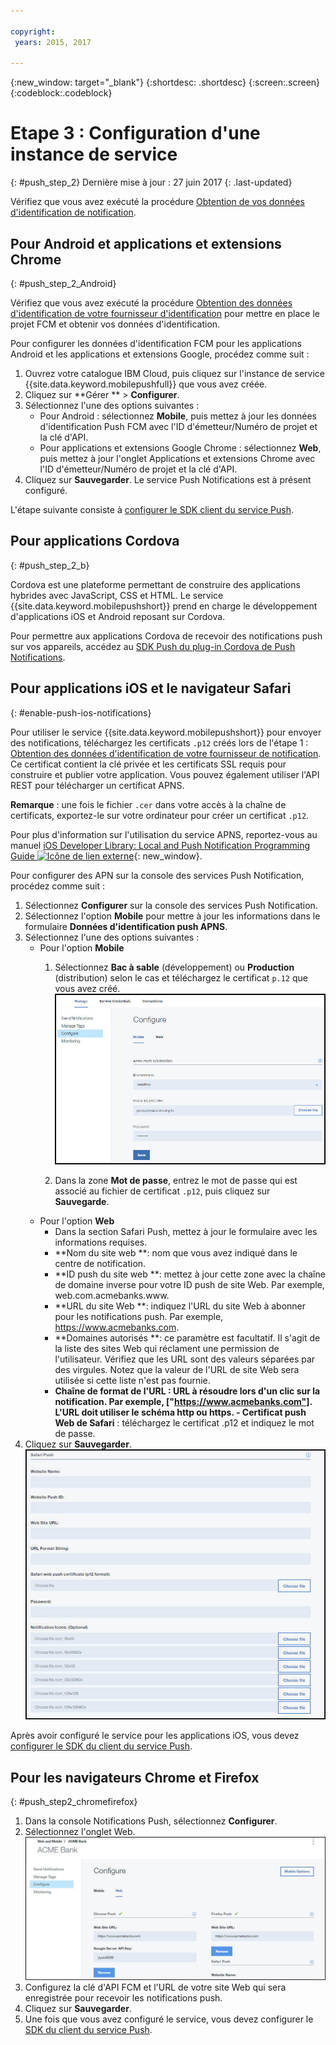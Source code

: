 ```yaml
---

copyright:
 years: 2015, 2017

---
```


{:new_window: target="_blank"}
{:shortdesc: .shortdesc}
{:screen:.screen}
{:codeblock:.codeblock}

# Etape 3 : Configuration d'une instance de service 
{: #push_step_2}
Dernière mise à jour : 27 juin 2017
{: .last-updated}

Vérifiez que vous avez exécuté la procédure [Obtention de vos données d'identification de notification](push_step_1.html).


## Pour Android et applications et extensions Chrome
{: #push_step_2_Android}


Vérifiez que vous avez exécuté la procédure [Obtention des données d'identification de votre fournisseur d'identification](push_step_1.html) pour mettre en place le projet FCM et obtenir vos données d'identification.

Pour configurer les données d'identification FCM pour les applications Android et les applications et extensions Google, procédez comme suit :

1. Ouvrez votre catalogue IBM Cloud, puis cliquez sur l'instance de service {{site.data.keyword.mobilepushfull}} que vous avez créée. 
2. Cliquez sur **Gérer ** > **Configurer**. 
3. Sélectionnez l'une des options suivantes : 
	- Pour Android : sélectionnez **Mobile**, puis mettez à jour les données d'identification Push FCM avec l'ID d'émetteur/Numéro de projet et la clé d'API. 
	- Pour applications et extensions Google Chrome : sélectionnez **Web**, puis mettez à jour l'onglet Applications et extensions Chrome avec l'ID d'émetteur/Numéro de projet et la clé d'API. 
4. Cliquez sur **Sauvegarder**. Le service Push Notifications est à présent configuré.

L'étape suivante consiste à [configurer le SDK client du service Push](push_step_3.html).


## Pour applications Cordova 
{: #push_step_2_b}


Cordova est une plateforme permettant de construire des applications hybrides avec JavaScript, CSS et HTML. Le service {{site.data.keyword.mobilepushshort}} prend en charge le développement d'applications iOS et Android reposant sur Cordova.

Pour permettre aux applications Cordova de recevoir des notifications push sur vos appareils, accédez au [SDK Push du plug-in Cordova de Push Notifications](https://github.com/ibm-bluemix-mobile-services/bms-clientsdk-cordova-plugin-push/tree/Doc#ios-app).



## Pour applications iOS et le navigateur Safari 
{: #enable-push-ios-notifications}


Pour utiliser le service {{site.data.keyword.mobilepushshort}} pour envoyer des notifications, téléchargez les certificats `.p12` créés lors de l'étape 1 :[ Obtention des données d'identification de votre fournisseur de notification](push_step_1.html). Ce certificat contient la clé privée et les certificats SSL requis pour construire et publier votre application. Vous pouvez également utiliser l'API REST pour télécharger un certificat APNS.

**Remarque** : une fois le fichier `.cer` dans votre accès à la chaîne de certificats, exportez-le sur votre ordinateur pour créer un certificat `.p12`.

Pour plus d'information sur l'utilisation du service APNS, reportez-vous au manuel [iOS Developer Library: Local and Push Notification Programming Guide ![Icône de lien externe](../../icons/launch-glyph.svg "Icône de lien externe")](https://developer.apple.com/library/content/documentation/NetworkingInternet/Conceptual/RemoteNotificationsPG/APNSOverview.html#//apple_ref/doc/uid/TP40008194-CH8-SW1){: new_window}.

Pour configurer des APN sur la console des services Push Notification, procédez comme suit :

1. Sélectionnez **Configurer** sur la console des services Push Notification.
2. Sélectionnez l'option **Mobile** pour mettre à jour les informations dans le formulaire **Données d'identification push APNS**.
3. Sélectionnez l'une des options suivantes :
	- Pour l'option **Mobile**
		1. Sélectionnez **Bac à sable** (développement) ou **Production** (distribution) selon le cas et téléchargez le certificat `p.12` que vous avez créé.
		  ![Configuration de la console de notifications push](images/wizard.jpg)

		1. Dans la zone **Mot de passe**, entrez le mot de passe qui est associé au fichier de certificat `.p12`, puis cliquez sur **Sauvegarde**.
	- Pour l'option **Web**
		- Dans la section Safari Push, mettez à jour le formulaire avec les informations requises. 
		- **Nom du site web **: nom que vous avez indiqué dans le centre de notification.
		- **ID push du site web **: mettez à jour cette zone avec la chaîne de domaine inverse pour votre ID push de site Web. Par exemple, web.com.acmebanks.www.
		- **URL du site Web **: indiquez l'URL du site Web à abonner pour les notifications push. Par exemple, https://www.acmebanks.com.
		- **Domaines autorisés **: ce paramètre est facultatif. Il s'agit de la liste des sites Web qui réclament une permission de l'utilisateur. Vérifiez que les URL sont des valeurs séparées par des virgules. Notez que la valeur de l'URL de site Web sera utilisée si cette liste n'est pas fournie. 
		- **Chaîne de format de l'URL **: URL à résoudre lors d'un clic sur la notification. Par exemple, ["https://www.acmebanks.com"]. L'URL doit utiliser le schéma http ou https.
		-** Certificat push Web de Safari** : téléchargez le certificat .p12 et indiquez le mot de passe.
4. Cliquez sur **Sauvegarder**.	
![Console de notifications Push](images/push_configure_safari.jpg)	

Après avoir configuré le service pour les applications iOS, vous devez [configurer le SDK du client du service Push](push_step_3.html).


## Pour les navigateurs Chrome et Firefox 
{: #push_step2_chromefirefox}

1. Dans la console Notifications Push, sélectionnez **Configurer**.
2. Sélectionnez l'onglet Web.
	![Configurations WebPush](images/webpush_configure.jpg)
3. Configurez la clé d'API FCM et l'URL de votre site Web qui sera enregistrée pour recevoir les notifications push.
4. Cliquez sur **Sauvegarder**.
5. Une fois que vous avez configuré le service, vous devez configurer le [SDK du client du service Push](push_step_3.html).
